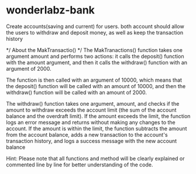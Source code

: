 # wonderlabz-bank
Create accounts(saving and current) for users. both account should allow the users to withdraw and deposit money, as well as keep the transaction history

*/ About the MakTransactio() */
The MakTranactions() function takes one argument amount and performs two actions: it calls the deposit() function with the amount argument, and then it calls the withdraw() function with an argument of 2000.

The function is then called with an argument of 10000, which means that the deposit() function will be called with an amount of 10000, and then the withdraw() function will be called with an amount of 2000.

The withdraw() function takes one argument, amount, and checks if the amount to withdraw exceeds the account limit (the sum of the account balance and the overdraft limit). If the amount exceeds the limit, the function logs an error message and returns without making any changes to the account. If the amount is within the limit, the function subtracts the amount from the account balance, adds a new transaction to the account's transaction history, and logs a success message with the new account balance


Hint: Please note that all functions and method will be clearly explained or commented line by line for better understanding of the code.
